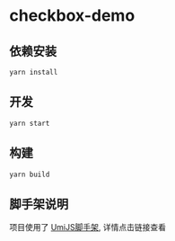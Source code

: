 # checkbox-demo

## 依赖安装

```yarn install```

## 开发

```yarn start```

## 构建

```yarn build```

## 脚手架说明
项目使用了 [UmiJS脚手架](https://umijs.org/), 详情点击链接查看



